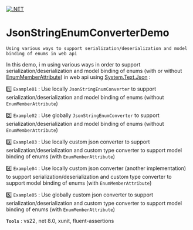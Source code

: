 [![.NET](https://github.com/aimenux/JsonStringEnumConverterDemo/actions/workflows/ci.yml/badge.svg?branch=main)](https://github.com/aimenux/JsonStringEnumConverterDemo/actions/workflows/ci.yml)

# JsonStringEnumConverterDemo
```
Using various ways to support serialization/deserialization and model binding of enums in web api
```

In this demo, i m using various ways in order to support serialization/deserialization and model binding of enums (with or without [EnumMemberAttribute](https://docs.microsoft.com/en-us/dotnet/api/system.runtime.serialization.enummemberattribute)) in web api using [System.Text.Json](https://docs.microsoft.com/en-us/dotnet/api/system.text.json) :
>
:one: `Example01` : Use locally `JsonStringEnumConverter` to support serialization/deserialization and model binding of enums (without `EnumMemberAttribute`)
>
:two: `Example02` : Use globally `JsonStringEnumConverter` to support serialization/deserialization and model binding of enums (without `EnumMemberAttribute`)
>
:three: `Example03` : Use locally custom json converter to support serialization/deserialization and custom type converter to support model binding of enums (with `EnumMemberAttribute`)
>
:four: `Example04` : Use locally custom json converter (another implementation) to support serialization/deserialization and custom type converter to support model binding of enums (with `EnumMemberAttribute`)
>
:five: `Example05` : Use globally custom json converter to support serialization/deserialization and custom type converter to support model binding of enums (with `EnumMemberAttribute`)

**`Tools`** : vs22, net 8.0, xunit, fluent-assertions
